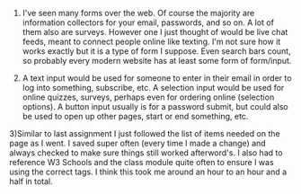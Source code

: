 1) I've seen many forms over the web. Of course the majority are information collectors for your email,
passwords, and so on. A lot of them also are surveys. However one I just thought of would be live chat feeds,
meant to connect people online like texting. I'm not sure how it works exactly but it is a type of form I suppose.
Even search bars count, so probably every modern website has at least some form of form/input.

2) A text input would be used for someone to enter in their email in order to log into something, subscribe, etc.
A selection input would be used for online quizzes, surveys, perhaps even for ordering online (selection options). A button input usually is
for a password submit, but could also be used to open up other pages, start or end something, etc.  

3)Similar to last assignment I just followed the list of items needed on the page as I went. I saved super often (every time I made a change)
and always checked to make sure things still worked afterword's. I also had to reference W3 Schools and the class module quite often
to ensure I was using the correct tags. I think this took me around an hour to an hour and a half in total.
